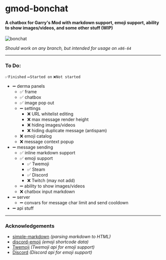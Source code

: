 # gmod-bonchat
#### A chatbox for Garry's Mod with markdown support, emoji support, ability to show images/videos, and some other stuff (WIP)

![bonchat](https://user-images.githubusercontent.com/59924045/162588003-f9e06f1d-2a97-4b13-b46a-e37cfe9a57bb.png)

*Should work on any branch, but intended for usage on `x86-64`*

---

### To Do:
`✅Finished` `➖Started on` `❌Not started`
- ➖ derma panels
  - ✅ frame
  - ✅ chatbox
  - ✅ image pop out
  - ➖ settings
    - ❌ URL whitelist editing
    - ❌ max message render height
    - ❌ hiding images/videos
    - ❌ hiding duplicate message (antispam)
  - ❌ emoji catalog
  - ❌ message context popup
- ➖ message sending
  - ✅ inline markdown support
  - ✅ emoji support
    - ✅ Twemoji
    - ✅ Steam
    - ✅ Discord
    - ❌ Twitch (may not add)
  - ➖ ability to show images/videos
  - ❌ chatbox input markdown
- ➖ server
  - ➖ convars for message char limit and send cooldown
- ➖ api stuff

---

### Acknowledgements
- [simple-markdown](https://github.com/Khan/simple-markdown) *(parsing markdown to HTML)*
- [discord-emoji](https://github.com/amethyst-studio/discord_emoji) *(emoji shortcode data)*
- [Twemoji](https://twemoji.twitter.com) *(Twemoji api for emoji support)*
- [Discord](https://discord.com) *(Discord api for emoji support)*
